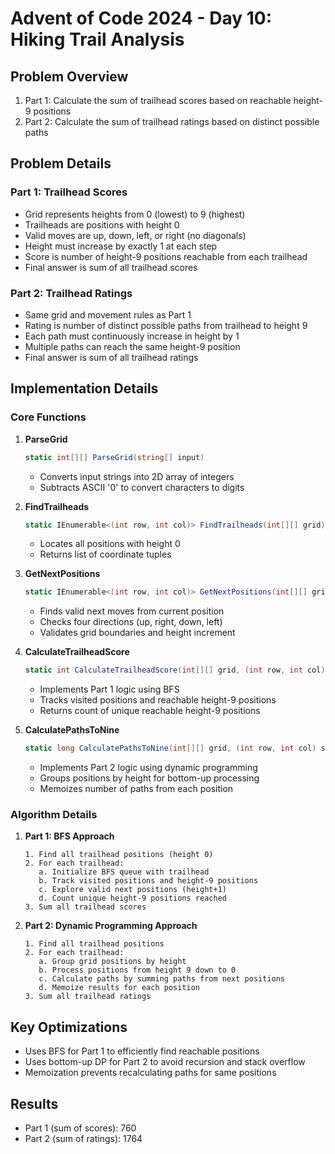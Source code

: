 # Advent of Code 2024 - Day 10: Hiking Trail Analysis

## Problem Overview
1. Part 1: Calculate the sum of trailhead scores based on reachable height-9 positions
2. Part 2: Calculate the sum of trailhead ratings based on distinct possible paths

## Problem Details

### Part 1: Trailhead Scores
- Grid represents heights from 0 (lowest) to 9 (highest)
- Trailheads are positions with height 0
- Valid moves are up, down, left, or right (no diagonals)
- Height must increase by exactly 1 at each step
- Score is number of height-9 positions reachable from each trailhead
- Final answer is sum of all trailhead scores

### Part 2: Trailhead Ratings
- Same grid and movement rules as Part 1
- Rating is number of distinct possible paths from trailhead to height 9
- Each path must continuously increase in height by 1
- Multiple paths can reach the same height-9 position
- Final answer is sum of all trailhead ratings

## Implementation Details

### Core Functions

1. **ParseGrid**
    ```csharp
    static int[][] ParseGrid(string[] input)
    ```
    - Converts input strings into 2D array of integers
    - Subtracts ASCII '0' to convert characters to digits

2. **FindTrailheads**
    ```csharp
    static IEnumerable<(int row, int col)> FindTrailheads(int[][] grid)
    ```
    - Locates all positions with height 0
    - Returns list of coordinate tuples

3. **GetNextPositions**
    ```csharp
    static IEnumerable<(int row, int col)> GetNextPositions(int[][] grid, (int row, int col) current)
    ```
    - Finds valid next moves from current position
    - Checks four directions (up, right, down, left)
    - Validates grid boundaries and height increment

4. **CalculateTrailheadScore**
    ```csharp
    static int CalculateTrailheadScore(int[][] grid, (int row, int col) start)
    ```
    - Implements Part 1 logic using BFS
    - Tracks visited positions and reachable height-9 positions
    - Returns count of unique reachable height-9 positions

5. **CalculatePathsToNine**
    ```csharp
    static long CalculatePathsToNine(int[][] grid, (int row, int col) start)
    ```
    - Implements Part 2 logic using dynamic programming
    - Groups positions by height for bottom-up processing
    - Memoizes number of paths from each position

### Algorithm Details

1. **Part 1: BFS Approach**
   ```
   1. Find all trailhead positions (height 0)
   2. For each trailhead:
      a. Initialize BFS queue with trailhead
      b. Track visited positions and height-9 positions
      c. Explore valid next positions (height+1)
      d. Count unique height-9 positions reached
   3. Sum all trailhead scores
   ```

2. **Part 2: Dynamic Programming Approach**
   ```
   1. Find all trailhead positions
   2. For each trailhead:
      a. Group grid positions by height
      b. Process positions from height 9 down to 0
      c. Calculate paths by summing paths from next positions
      d. Memoize results for each position
   3. Sum all trailhead ratings
   ```

## Key Optimizations
- Uses BFS for Part 1 to efficiently find reachable positions
- Uses bottom-up DP for Part 2 to avoid recursion and stack overflow
- Memoization prevents recalculating paths for same positions

## Results
- Part 1 (sum of scores): 760
- Part 2 (sum of ratings): 1764
